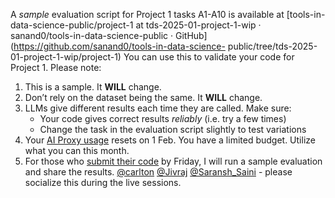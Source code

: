 A _sample_ evaluation script for Project 1 tasks A1-A10 is available at
[tools-in-data-science-public/project-1 at tds-2025-01-project-1-wip ·
sanand0/tools-in-data-science-public ·
GitHub](https://github.com/sanand0/tools-in-data-science-
public/tree/tds-2025-01-project-1-wip/project-1)
You can use this to validate your code for Project 1.
Please note:
  1. This is a sample. It **WILL** change.
  2. Don’t rely on the dataset being the same. It **WILL** change.
  3. LLMs give different results each time they are called. Make sure: 
     * Your code gives correct results _reliably_ (i.e. try a few times)
     * Change the task in the evaluation script slightly to test variations
  4. Your [AI Proxy usage](https://aiproxy.sanand.workers.dev/) resets on 1 Feb. You have a limited budget. Utilize what you can this month.
  5. For those who [submit their code](https://docs.google.com/forms/d/e/1FAIpQLSdOaljgV-INdbKrPotV9OMUKV01QVaFEfcnr5dAxBZqM4x37g/viewform?usp=dialog) by Friday, I will run a sample evaluation and share the results.
[@carlton](/u/carlton) [@Jivraj](/u/jivraj) [@Saransh_Saini](/u/saransh_saini)
\- please socialize this during the live sessions.